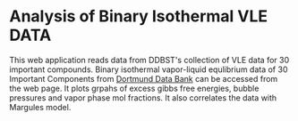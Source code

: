 
# Analysis of Binary Isothermal VLE DATA

This web application reads data from DDBST's collection of VLE data for 30 important compounds.
Binary isothermal vapor-liquid equlibrium data of 30 Important Components from [Dortmund Data Bank](http://www.ddbst.com/en/EED/VLE/VLEindex.php) can be accessed from the web page. It plots grpahs of excess gibbs free energies, bubble pressures and vapor phase mol fractions. It also correlates the data with Margules model.
